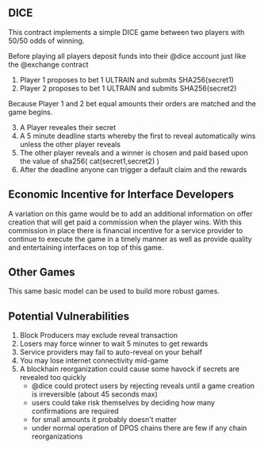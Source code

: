 DICE
-----------------

This contract implements a simple DICE game between two players with 50/50 odds of winning. 

Before playing all players deposit funds into their @dice account just like the @exchange contract

1. Player 1 proposes to bet 1 ULTRAIN and submits SHA256(secret1)
2. Player 2 proposes to bet 1 ULTRAIN and submits SHA256(secret2)

Because Player 1 and 2 bet equal amounts their orders are matched and the game begins.

3. A Player reveales their secret
4. A 5 minute deadline starts whereby the first to reveal automatically wins unless the other player reveals
5. The other player reveals and a winner is chosen and paid based upon the value of sha256( cat(secret1,secret2) )
6. After the deadline anyone can trigger a default claim and the rewards


Economic Incentive for Interface Developers
-----------------

A variation on this game would be to add an additional information on offer creation that will get paid
a commission when the player wins. With this commission in place there is financial incentive for a
service provider to continue to execute the game in a timely manner as well as provide quality and
entertaining interfaces on top of this game.


Other Games
-----------
This same basic model can be used to build more robust games.


Potential Vulnerabilities
-------
1. Block Producers may exclude reveal transaction 
2. Losers may force winner to wait 5 minutes to get rewards
3. Service providers may fail to auto-reveal on your behalf
4. You may lose internet connectivity mid-game
5. A blockhain reorganization could cause some havock if secrets are revealed too quickly
    - @dice could protect users by rejecting reveals until a game creation is irreversible (about 45 seconds max)
    - users could take risk themselves by deciding how many confirmations are required
    - for small amounts it probably doesn't matter 
    - under normal operation of DPOS chains there are few if any chain reorganizations




